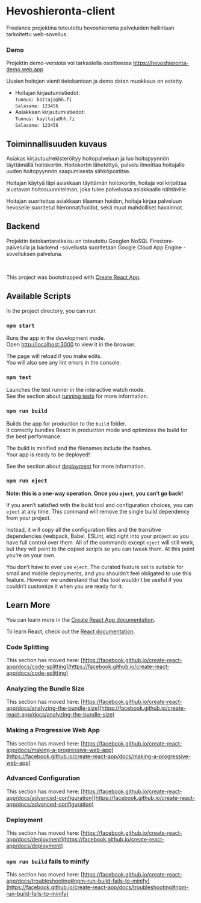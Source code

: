 # Hevoshieronta-client

Freelance projektina toteutettu hevoshieronta palveluiden hallintaan tarkoitettu web-sovellus.

### Demo
Projektin demo-versiota voi tarkastella osoitteessa https://hevoshieronta-demo.web.app

Uusien hoitojen vienti tietokantaan ja demo datan muokkaus on estetty.

- Hoitajan kirjautumistiedot:  
`Tunnus: hoitaja@hh.fi`  
`Salasana: 123456`
- Asiakkaan kirjautumistiedot:  
`Tunnus: kayttaja@hh.fi`  
`Salasana: 123456`

## Toiminnallisuuden kuvaus
Asiakas kirjautuu/rekisteröityy hoitopalveluun ja luo hoitopyynnön täyttämällä hoitokortin. Hoitokortin lähetettyä, palvelu ilmoittaa hoitajalle uuden hoitopyynnön saapumisesta sähköpostitse.

Hoitajan käytyä läpi asiakkaan täyttämän hoitokortin, hoitaja voi kirjoittaa alustavan hoitosuunnitelman, joka tulee palvelussa asiakkaalle nähtäville.

Hoitajan suoritettua asiakkaan tilaaman hoidon, hoitaja kirjaa palveluun hevoselle suoritetut hieronnat/hoidot, sekä muut mahdolliset havainnot.

## Backend
Projektin tietokantaratkaisu on toteutettu Googlen NoSQL Firestore-palvelulla ja backend -sovellusta suoritetaan Google Cloud App Engine -sovelluksen palveluna.

</br>

This project was bootstrapped with [Create React App](https://github.com/facebook/create-react-app).

## Available Scripts

In the project directory, you can run:

### `npm start`

Runs the app in the development mode.\
Open [http://localhost:3000](http://localhost:3000) to view it in the browser.

The page will reload if you make edits.\
You will also see any lint errors in the console.

### `npm test`

Launches the test runner in the interactive watch mode.\
See the section about [running tests](https://facebook.github.io/create-react-app/docs/running-tests) for more information.

### `npm run build`

Builds the app for production to the `build` folder.\
It correctly bundles React in production mode and optimizes the build for the best performance.

The build is minified and the filenames include the hashes.\
Your app is ready to be deployed!

See the section about [deployment](https://facebook.github.io/create-react-app/docs/deployment) for more information.

### `npm run eject`

**Note: this is a one-way operation. Once you `eject`, you can’t go back!**

If you aren’t satisfied with the build tool and configuration choices, you can `eject` at any time. This command will remove the single build dependency from your project.

Instead, it will copy all the configuration files and the transitive dependencies (webpack, Babel, ESLint, etc) right into your project so you have full control over them. All of the commands except `eject` will still work, but they will point to the copied scripts so you can tweak them. At this point you’re on your own.

You don’t have to ever use `eject`. The curated feature set is suitable for small and middle deployments, and you shouldn’t feel obligated to use this feature. However we understand that this tool wouldn’t be useful if you couldn’t customize it when you are ready for it.

## Learn More

You can learn more in the [Create React App documentation](https://facebook.github.io/create-react-app/docs/getting-started).

To learn React, check out the [React documentation](https://reactjs.org/).

### Code Splitting

This section has moved here: [https://facebook.github.io/create-react-app/docs/code-splitting](https://facebook.github.io/create-react-app/docs/code-splitting)

### Analyzing the Bundle Size

This section has moved here: [https://facebook.github.io/create-react-app/docs/analyzing-the-bundle-size](https://facebook.github.io/create-react-app/docs/analyzing-the-bundle-size)

### Making a Progressive Web App

This section has moved here: [https://facebook.github.io/create-react-app/docs/making-a-progressive-web-app](https://facebook.github.io/create-react-app/docs/making-a-progressive-web-app)

### Advanced Configuration

This section has moved here: [https://facebook.github.io/create-react-app/docs/advanced-configuration](https://facebook.github.io/create-react-app/docs/advanced-configuration)

### Deployment

This section has moved here: [https://facebook.github.io/create-react-app/docs/deployment](https://facebook.github.io/create-react-app/docs/deployment)

### `npm run build` fails to minify

This section has moved here: [https://facebook.github.io/create-react-app/docs/troubleshooting#npm-run-build-fails-to-minify](https://facebook.github.io/create-react-app/docs/troubleshooting#npm-run-build-fails-to-minify)
